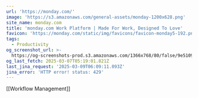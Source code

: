 ```yaml
---
url: 'https://monday.com/'
image: 'https://s3.amazonaws.com/general-assets/monday-1200x628.png'
site_name: monday.com
title: 'monday.com Work Platform | Made For Work, Designed To Love'
favicon: 'https://monday.com/static/img/favicons/favicon-monday5-192.png'
tags:
  - Productivity
og_screenshot_url: >-
  https://og-screenshots-prod.s3.amazonaws.com/1366x768/80/false/9e5109a0eb1af54a325124f37a1b6282493bd84c5b14e267503bbe9c5a151cff.jpeg
og_last_fetch: 2025-03-07T05:19:01.821Z
last_jina_request: '2025-03-09T06:09:11.093Z'
jina_error: 'HTTP error! status: 429'
---
```

[[Workflow Management]]

